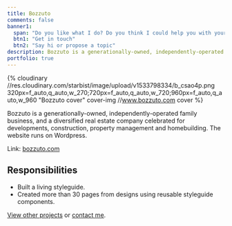 ```yaml
---
title: Bozzuto
comments: false
banner1:
  span: "Do you like what I do? Do you think I could help you with your project?"
  btn1: "Get in touch"
  btn2: "Say hi or propose a topic"
description: Bozzuto is a generationally-owned, independently-operated family business, and a diversified real estate company celebrated for developments, construction, property management and homebuilding. The website runs on Wordpress.
portfolio: true
---
```


{% cloudinary //res.cloudinary.com/starbist/image/upload/v1533798334/b_csao4p.png 320px=f_auto,q_auto,w_270;720px=f_auto,q_auto,w_720;960px=f_auto,q_auto,w_960 "Bozzuto cover" cover-img //www.bozzuto.com cover %}

Bozzuto is a generationally-owned, independently-operated family business, and a diversified real estate company celebrated for developments, construction, property management and homebuilding. The website runs on Wordpress.

Link: [bozzuto.com](//www.bozzuto.com)

## Responsibilities

- Built a living styleguide.
- Created more than 30 pages from designs using reusable styleguide components.

[View other projects](/portfolio/) or [contact me](/about-me/).
